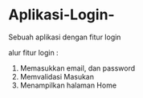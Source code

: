 # Aplikasi-Login-
Sebuah aplikasi dengan fitur login

alur fitur login : 
1. Memasukkan email, dan password
2. Memvalidasi Masukan
3. Menampilkan halaman Home

   
